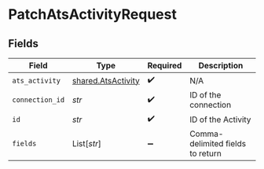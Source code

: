 # PatchAtsActivityRequest


## Fields

| Field                                                    | Type                                                     | Required                                                 | Description                                              |
| -------------------------------------------------------- | -------------------------------------------------------- | -------------------------------------------------------- | -------------------------------------------------------- |
| `ats_activity`                                           | [shared.AtsActivity](../../models/shared/atsactivity.md) | :heavy_check_mark:                                       | N/A                                                      |
| `connection_id`                                          | *str*                                                    | :heavy_check_mark:                                       | ID of the connection                                     |
| `id`                                                     | *str*                                                    | :heavy_check_mark:                                       | ID of the Activity                                       |
| `fields`                                                 | List[*str*]                                              | :heavy_minus_sign:                                       | Comma-delimited fields to return                         |
